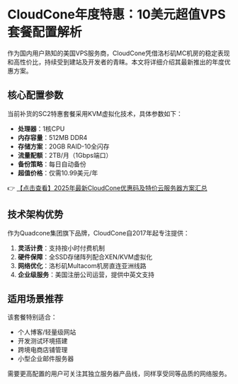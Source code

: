 # CloudCone年度特惠：10美元超值VPS套餐配置解析

作为国内用户熟知的美国VPS服务商，CloudCone凭借洛杉矶MC机房的稳定表现和高性价比，持续受到建站及开发者的青睐。本文将详细介绍其最新推出的年度优惠方案。

## 核心配置参数

当前补货的SC2特惠套餐采用KVM虚拟化技术，具体参数如下：

- **处理器**：1核CPU
- **内存容量**：512MB DDR4
- **存储方案**：20GB RAID-10全闪存
- **流量配额**：2TB/月（1Gbps端口）
- **备份策略**：每日自动备份
- **超值价格**：仅需10.99美元/年

👉 [【点击查看】2025年最新CloudCone优惠码及特价云服务器方案汇总](https://bit.ly/Cloudcone)

## 技术架构优势

作为Quadcone集团旗下品牌，CloudCone自2017年起专注提供：

1. **灵活计费**：支持按小时付费机制
2. **硬件保障**：全SSD存储阵列配合XEN/KVM虚拟化
3. **网络优化**：洛杉矶Multacom机房直连亚洲线路
4. **企业级服务**：美国注册公司运营，提供中英文支持

## 适用场景推荐

该套餐特别适合：
- 个人博客/轻量级网站
- 开发测试环境搭建
- 跨境电商店铺管理
- 小型企业邮件服务器

需要更高配置的用户可关注其独立服务器产品线，同样享受同等品质的网络服务。